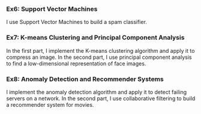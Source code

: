 ### Ex6: Support Vector Machines

I use Support Vector Machines to build a spam classifier.

### Ex7: K-means Clustering and Principal Component Analysis

In the first part, I implement the K-means clustering algorithm and
apply it to compress an image. In the second part, I use principal
component analysis to find a low-dimensional representation of face images.

### Ex8: Anomaly Detection and Recommender Systems

I implement the anomaly detection algorithm and apply it to detect failing servers on a network. 
In the second part, I use collaborative filtering to build a recommender system for movies. 
